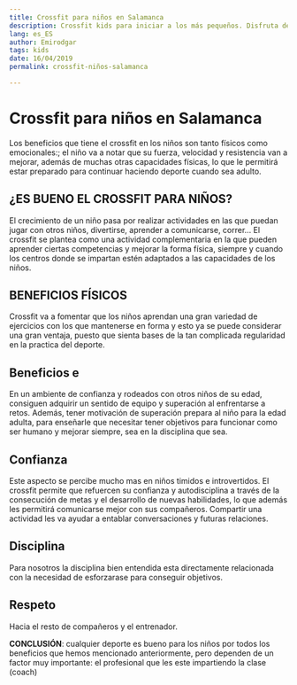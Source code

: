 ```yaml
---
title: Crossfit para niños en Salamanca
description: Crossfit kids para iniciar a los más pequeños. Disfruta de lo mejor del deporte con tus hijos. 
lang: es_ES
author: Emirodgar
tags: kids
date: 16/04/2019
permalink: crossfit-niños-salamanca

---
```


# Crossfit para niños en Salamanca

Los beneficios que tiene el crossfit en los niños son tanto físicos como emocionales:; el
niño va a notar que su fuerza, velocidad y resistencia van a mejorar, además de muchas otras
capacidades físicas, lo que le permitirá estar preparado para continuar haciendo deporte
cuando sea adulto.

## ¿ES BUENO EL CROSSFIT PARA NIÑOS?

El crecimiento de un niño pasa por realizar actividades en las que puedan jugar con otros
niños, divertirse, aprender a comunicarse, correr… El crossfit se plantea como una actividad
complementaria en la que pueden aprender ciertas competencias y mejorar la forma física,
siempre y cuando los centros donde se impartan estén adaptados a las capacidades de los
niños.

## BENEFICIOS FÍSICOS

Crossfit va a fomentar que los niños aprendan una gran
variedad de ejercicios con los que mantenerse en forma y esto ya se puede
considerar una gran ventaja, puesto que sienta bases de la tan complicada
regularidad en la practica del deporte.

## Beneficios e

En un ambiente de confianza y rodeados con otros
niños de su edad, consiguen adquirir un sentido de equipo y superación al
enfrentarse a retos. Además, tener motivación de superación prepara al niño para
la edad adulta, para enseñarle que necesitar tener objetivos para funcionar como
ser humano y mejorar siempre, sea en la disciplina que sea.

## Confianza

Este aspecto se percibe mucho mas en niños timidos e introvertidos.
El crossfit permite que refuercen su confianza y autodisciplina a través de la
consecución de metas y el desarrollo de nuevas habilidades, lo que además les
permitirá comunicarse mejor con sus compañeros. Compartir una actividad les va
ayudar a entablar conversaciones y futuras relaciones.

## Disciplina

Para nosotros la disciplina bien entendida esta directamente
relacionada con la necesidad de esforzarase para conseguir objetivos.

## Respeto

Hacia el resto de compañeros y el entrenador.

**CONCLUSIÓN**: cualquier deporte es bueno para los niños por todos los beneficios que hemos
mencionado anteriormente, pero dependen de un factor muy importante: el profesional que
les este impartiendo la clase (coach)

<!--stackedit_data:
eyJoaXN0b3J5IjpbLTIxMDEzODk5MzRdfQ==
-->